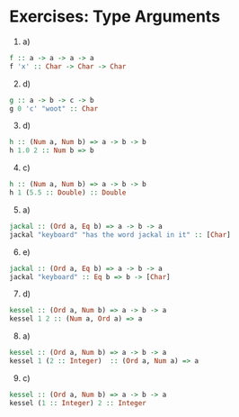 # Exercises: Type Arguments

1. a)
```haskell
f :: a -> a -> a -> a
f 'x' :: Char -> Char -> Char
```

2. d)
```haskell
g :: a -> b -> c -> b
g 0 'c' "woot" :: Char
```

3. d)
```haskell
h :: (Num a, Num b) => a -> b -> b
h 1.0 2 :: Num b => b
```

4. c)
```haskell
h :: (Num a, Num b) => a -> b -> b
h 1 (5.5 :: Double) :: Double
```

5. a)
```haskell
jackal :: (Ord a, Eq b) => a -> b -> a
jackal "keyboard" "has the word jackal in it" :: [Char]
```
6. e)
```haskell
jackal :: (Ord a, Eq b) => a -> b -> a
jackal "keyboard" :: Eq b => b -> [Char]
```

7. d)
```haskell
kessel :: (Ord a, Num b) => a -> b -> a
kessel 1 2 :: (Num a, Ord a) => a
```

8. a)
```haskell
kessel :: (Ord a, Num b) => a -> b -> a
kessel 1 (2 :: Integer)  :: (Ord a, Num a) => a
```

9. c)
```haskell
kessel :: (Ord a, Num b) => a -> b -> a
kessel (1 :: Integer) 2 :: Integer
```
